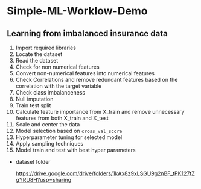 # Simple-ML-Worklow-Demo

## Learning from imbalanced insurance data

1. Import required libraries
2. Locate the dataset
3. Read the dataset
4. Check for non numerical features
5. Convert non-numerical features into numerical features
6. Check Correlations and remove redundant features based on the correlation with the target variable
7. Check class imbalanceness
8. Null imputation
9. Train test split
10. Calculate feature importance from X_train and remove unnecessary features from both X_train and X_test
11. Scale and center the data
12. Model selection based on `cross_val_score`
13. Hyperparameter tuning for selected model
14. Apply sampling techniques
15. Model train and test with best hyper parameters

- dataset folder

  https://drive.google.com/drive/folders/1kAx8z9xLSGU9g2nBF_tPK127tZgYRU8H?usp=sharing
